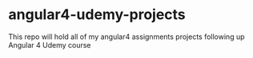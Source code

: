 # angular4-udemy-projects
This repo will hold all of my angular4 assignments projects following up Angular 4 Udemy course

